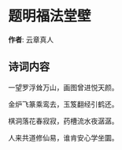 # 题明福法堂壁

**作者**: 云章真人

## 诗词内容

一望罗浮耸万山，画图曾进悦天颜。

金炉飞篆乘鸾去，玉笈翻经引鹤还。

棋洞落花春寂寂，药槽流水夜潺潺。

人来共道修仙易，谁肯安心学坐圜。

